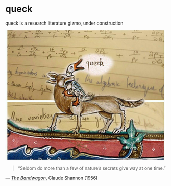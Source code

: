 # queck

queck is a research literature gizmo, under construction

![](docs/assets/images/queck-illustration.jpg)

> “Seldom do more than a few of nature’s secrets give way at one time.”

— [_The Bandwagon_](http://ieeexplore.ieee.org/stamp/stamp.jsp?arnumber=1056774), Claude Shannon (1956)
